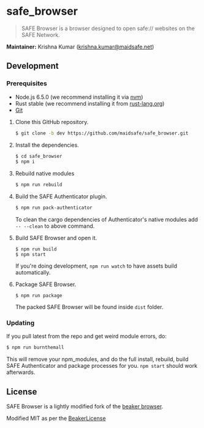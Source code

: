 # safe_browser

> SAFE Browser is a browser designed to open safe:// websites on the SAFE Network.

**Maintainer:** Krishna Kumar (krishna.kumar@maidsafe.net)

## Development

### Prerequisites

  * Node.js 6.5.0 (we recommend installing it via [nvm](https://github.com/creationix/nvm))
  * Rust stable (we recommend installing it from [rust-lang.org](https://www.rust-lang.org/en-US/))
  * [Git](https://git-scm.com/)

1. Clone this GitHub repository.

    ```bash
    $ git clone -b dev https://github.com/maidsafe/safe_browser.git
    ```
    
2. Install the dependencies.

    ``` bash
    $ cd safe_browser
    $ npm i
    ```
3. Rebuild native modules
    
    ```bash
    $ npm run rebuild
    ```

4. Build the SAFE Authenticator plugin.

    ```bash
    $ npm run pack-authenticator
    ```
    
    To clean the cargo dependencies of Authenticator's native modules add `-- --clean` to above command.

5. Build SAFE Browser and open it.
  
    ```
    $ npm run build
    $ npm start
    ```
    
    If you're doing development, `npm run watch` to have assets build automatically.

6. Package SAFE Browser.
 
   ```
   $ npm run package
   ```
   
    The packed SAFE Browser will be found inside `dist` folder.

### Updating

If you pull latest from the repo and get weird module errors, do:

```bash
$ npm run burnthemall
```
This will remove your npm_modules, and do the full install, rebuild, build SAFE Authenticator and package  processes for you. `npm start` should work afterwards.

## License

SAFE Browser is a lightly modified fork of the [beaker browser](https://www.beakerbrowser.com/).

Modified MIT as per the [BeakerLicense](https://github.com/joshuef/beaker/blob/master/BEAKER_LICENSE.md)
